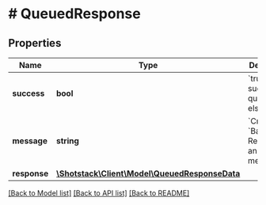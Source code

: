 # # QueuedResponse

## Properties

Name | Type | Description | Notes
------------ | ------------- | ------------- | -------------
**success** | **bool** | &#x60;true&#x60; if successfully queued, else &#x60;false&#x60;. |
**message** | **string** | &#x60;Created&#x60;, &#x60;Bad Request&#x60; or an error message. |
**response** | [**\Shotstack\Client\Model\QueuedResponseData**](QueuedResponseData.md) |  |

[[Back to Model list]](../../README.md#models) [[Back to API list]](../../README.md#endpoints) [[Back to README]](../../README.md)
